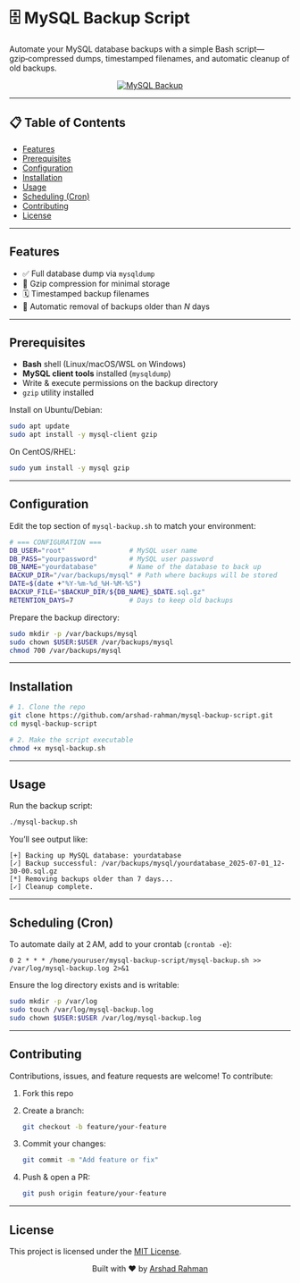 # 🗄️ MySQL Backup Script

Automate your MySQL database backups with a simple Bash script—gzip‑compressed dumps, timestamped filenames, and automatic cleanup of old backups.

<p align="center">
  <a href="https://github.com/arshad-rahman/mysql-backup-script">
    <img src="https://img.shields.io/badge/Backup-MySQL-blue?style=for-the-badge" alt="MySQL Backup">
  </a>
</p>

---

## 📋 Table of Contents

- [Features](#features)  
- [Prerequisites](#prerequisites)  
- [Configuration](#configuration)  
- [Installation](#installation)  
- [Usage](#usage)  
- [Scheduling (Cron)](#scheduling-cron)  
- [Contributing](#contributing)  
- [License](#license)

---

## Features

- ✅ Full database dump via `mysqldump`  
- 🔄 Gzip compression for minimal storage  
- 🗓️ Timestamped backup filenames  
- 🧹 Automatic removal of backups older than _N_ days  

---

## Prerequisites

- **Bash** shell (Linux/macOS/WSL on Windows)  
- **MySQL client tools** installed (`mysqldump`)  
- Write & execute permissions on the backup directory  
- `gzip` utility installed  

Install on Ubuntu/Debian:

```bash
sudo apt update
sudo apt install -y mysql-client gzip
````

On CentOS/RHEL:

```bash
sudo yum install -y mysql gzip
```

---

## Configuration

Edit the top section of `mysql-backup.sh` to match your environment:

```bash
# === CONFIGURATION ===
DB_USER="root"                # MySQL user name
DB_PASS="yourpassword"        # MySQL user password
DB_NAME="yourdatabase"        # Name of the database to back up
BACKUP_DIR="/var/backups/mysql" # Path where backups will be stored
DATE=$(date +"%Y-%m-%d_%H-%M-%S")
BACKUP_FILE="$BACKUP_DIR/${DB_NAME}_$DATE.sql.gz"
RETENTION_DAYS=7              # Days to keep old backups
```

Prepare the backup directory:

```bash
sudo mkdir -p /var/backups/mysql
sudo chown $USER:$USER /var/backups/mysql
chmod 700 /var/backups/mysql
```

---

## Installation

```bash
# 1. Clone the repo
git clone https://github.com/arshad-rahman/mysql-backup-script.git
cd mysql-backup-script

# 2. Make the script executable
chmod +x mysql-backup.sh
```

---

## Usage

Run the backup script:

```bash
./mysql-backup.sh
```

You’ll see output like:

```
[+] Backing up MySQL database: yourdatabase
[✓] Backup successful: /var/backups/mysql/yourdatabase_2025-07-01_12-30-00.sql.gz
[*] Removing backups older than 7 days...
[✓] Cleanup complete.
```

---

## Scheduling (Cron)

To automate daily at 2 AM, add to your crontab (`crontab -e`):

```cron
0 2 * * * /home/youruser/mysql-backup-script/mysql-backup.sh >> /var/log/mysql-backup.log 2>&1
```

Ensure the log directory exists and is writable:

```bash
sudo mkdir -p /var/log
sudo touch /var/log/mysql-backup.log
sudo chown $USER:$USER /var/log/mysql-backup.log
```

---

## Contributing

Contributions, issues, and feature requests are welcome! To contribute:

1. Fork this repo
2. Create a branch:

   ```bash
   git checkout -b feature/your-feature
   ```
3. Commit your changes:

   ```bash
   git commit -m "Add feature or fix"
   ```
4. Push & open a PR:

   ```bash
   git push origin feature/your-feature
   ```

---

## License

This project is licensed under the [MIT License](LICENSE).

<p align="center">
  Built with ❤️ by <a href="https://github.com/arshad-rahman">Arshad Rahman</a>
</p>
